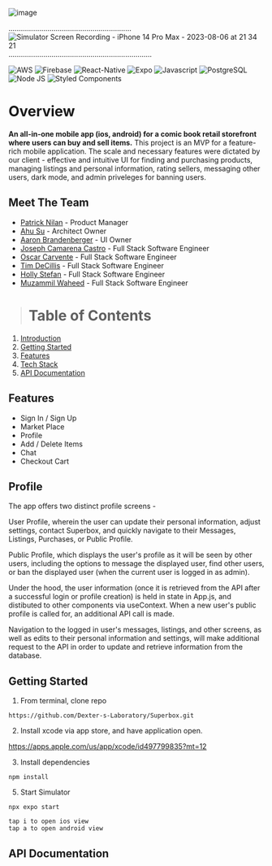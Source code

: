 ![image](assets/Title.png)

............................................................![Simulator Screen Recording - iPhone 14 Pro Max - 2023-08-06 at 21 34 21](https://github.com/Dexter-s-Laboratory/Superbox/assets/104655832/61dbf020-a35c-40f5-bedc-4fef3d41cde6)......................................................................

![AWS](https://img.shields.io/badge/Amazon_AWS-FF9900?style=for-the-badge&logo=amazonaws&logoColor=white)
![Firebase](https://img.shields.io/badge/firebase-ffca28?style=for-the-badge&logo=firebase&logoColor=black)
![React-Native](https://img.shields.io/badge/React_Native-20232A?style=for-the-badge&logo=react&logoColor=61DAFB)
![Expo](https://img.shields.io/badge/Expo-1B1F23?style=for-the-badge&logo=expo&logoColor=white)
![Javascript](https://img.shields.io/badge/JavaScript-323330?style=for-the-badge&logo=javascript&logoColor=F7DF1E)
![PostgreSQL](https://img.shields.io/badge/PostgreSQL-316192?style=for-the-badge&logo=postgresql&logoColor=white)
![Node JS](https://img.shields.io/badge/Node.js-339933?style=for-the-badge&logo=nodedotjs&logoColor=white)
![Styled Components](https://img.shields.io/badge/styled--components-DB7093?style=for-the-badge&logo=styled-components&logoColor=white)

# Overview
**An all-in-one mobile app (ios, android) for a comic book retail storefront where users can buy and sell items.**
This project is an MVP for a feature-rich mobile application. The scale and necessary features were dictated by our client - effective and intuitive UI for finding and purchasing products, managing listings and personal information, rating sellers, messaging other users, dark mode, and admin priveleges for banning users.


## Meet The Team
* [Patrick Nilan](https://github.com/pnilan) - Product Manager
* [Ahu Su](https://github.com/ahusu) - Architect Owner
* [Aaron Brandenberger](https://github.com/trilly-con-queso) - UI Owner
* [Joseph Camarena Castro](https://github.com/mexicanpepe) - Full Stack Software Engineer
* [Oscar Carvente](https://github.com/ocarvente) - Full Stack Software Engineer
* [Tim DeCillis](https://github.com/timdecillis) - Full Stack Software Engineer
* [Holly Stefan](https://github.com/HollyB-collab) - Full Stack Software Engineer
* [Muzammil Waheed](https://github.com/muzammilwaheedisme) - Full Stack Software Engineer

> # Table of Contents
1. [Introduction](#introduction)
2. [Getting Started](#getting-started)
3. [Features](#features)
4. [Tech Stack](#tech-stack)
5. [API Documentation](#api-documentation)

## Features
* Sign In / Sign Up
* Market Place
* Profile
* Add / Delete Items
* Chat
* Checkout Cart

## Profile
The app offers two distinct profile screens -

User Profile, wherein the user can update their personal information, adjust settings, contact Superbox, and quickly navigate to their Messages, Listings, Purchases, or Public Profile.

Public Profile, which displays the user's profile as it will be seen by other users, including the options to message the displayed user, find other users, or ban the displayed user (when the current user is logged in as admin).

Under the hood, the user information (once it is retrieved from the API after a successful login or profile creation) is held in state in App.js, and distibuted to other components via useContext. When a new user's public profile is called for, an additional API call is made.

Navigation to the logged in user's messages, listings, and other screens, as well as edits to their personal information and settings, will make additional request to the API in order to update and retrieve information from the database.


## Getting Started

1. From terminal, clone repo
```
https://github.com/Dexter-s-Laboratory/Superbox.git
```

2. Install xcode via app store, and have application open.

https://apps.apple.com/us/app/xcode/id497799835?mt=12

3. Install dependencies
```
npm install
```
5. Start Simulator
```
npx expo start

tap i to open ios view
tap a to open android view

```

## API Documentation
